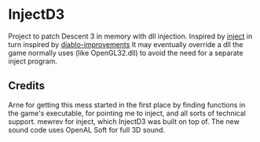 # InjectD3

Project to patch Descent 3 in memory with dll injection. Inspired by [inject](https://github.com/mewrev/inject) in turn inspired by [diablo-improvements](https://github.com/r1sc/diablo-improvements)
It may eventually override a dll the game normally uses (like OpenGL32.dll) to avoid the need for a separate inject program. 

## Credits
Arne for getting this mess started in the first place by finding functions in the game's executable, for pointing me to inject, and all sorts of technical support.
mewrev for inject, which InjectD3 was built on top of.
The new sound code uses OpenAL Soft for full 3D sound. 
